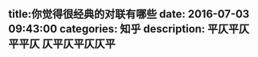 title:你觉得很经典的对联有哪些
date: 2016-07-03   09:43:00 
categories: 知乎 
 description: 平仄平仄平平仄 仄平仄平仄仄平
  --- 
 
